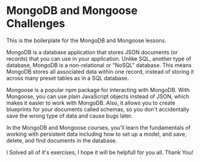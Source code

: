 # MongoDB and Mongoose Challenges

This is the boilerplate for the MongoDB and Mongoose lessons.

MongoDB is a database application that stores JSON documents (or records) that you can use in your application. Unlike SQL, another type of database, MongoDB is a non-relational or "NoSQL" database. This means MongoDB stores all associated data within one record, instead of storing it across many preset tables as in a SQL database.

Mongoose is a popular npm package for interacting with MongoDB. With Mongoose, you can use plain JavaScript objects instead of JSON, which makes it easier to work with MongoDB. Also, it allows you to create blueprints for your documents called schemas, so you don't accidentally save the wrong type of data and cause bugs later.

In the MongoDB and Mongoose courses, you'll learn the fundamentals of working with persistent data including how to set up a model, and save, delete, and find documents in the database.

I Solved all of it's exercises, I hope it will be helpfull for you all. Thank You!